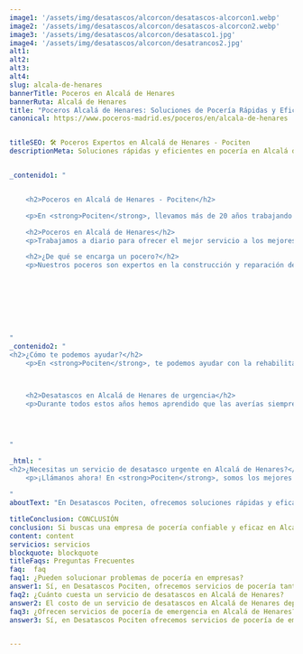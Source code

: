 ```yaml
---
image1: '/assets/img/desatascos/alcorcon/desatascos-alcorcon1.webp'
image2: '/assets/img/desatascos/alcorcon/desatascos-alcorcon2.webp'
image3: '/assets/img/desatascos/alcorcon/desatasco1.jpg'
image4: '/assets/img/desatascos/alcorcon/desatrancos2.jpg'
alt1:
alt2:
alt3:
alt4:
slug: alcala-de-henares
bannerTitle: Poceros en Alcalá de Henares
bannerRuta: Alcalá de Henares
title: "Poceros Alcalá de Henares: Soluciones de Pocería Rápidas y Eficaces con Pociten"
canonical: https://www.poceros-madrid.es/poceros/en/alcala-de-henares


titleSEO: 🛠️ Poceros Expertos en Alcalá de Henares - Pociten
descriptionMeta: Soluciones rápidas y eficientes en pocería en Alcalá de Henares con Pociten 🌟. Calidad y experiencia garantizada. Contáctanos al 647 37 67 82 📱.


_contenido1: "


    <h2>Poceros en Alcalá de Henares - Pociten</h2>

    <p>En <strong>Pociten</strong>, llevamos más de 20 años trabajando en el sector de la pocería con la misma ilusión que el primer día. Durante todo este tiempo, nos hemos consolidado como la empresa líder en desatascos en Alcalá de Henares, ofreciendo nuestros servicios tanto en esta ciudad como en la Comunidad de Madrid. Todos los servicios de pocería que ofrecemos son económicos, garantizando el mejor servicio al mejor precio. Contamos con los mejores trabajadores y tecnología de vanguardia para proporcionar una solución específica a cada problema. Realizamos un análisis individualizado de la situación y ofrecemos la mejor solución para nuestros clientes.</p>

    <h2>Poceros en Alcalá de Henares</h2>
    <p>Trabajamos a diario para ofrecer el mejor servicio a los mejores precios. Nos desplazamos por toda la Comunidad de Madrid y norte de la provincia de Toledo, siendo nosotros los encargados de llegar hasta ti.</p>

    <h2>¿De qué se encarga un pocero?</h2>
    <p>Nuestros poceros son expertos en la construcción y reparación de pozos, así como en la instalación de tuberías necesarias para la extracción del agua y el alcantarillado. Realizamos tareas de mantenimiento, limpieza de fosas sépticas, y solucionamos problemas como desatascos o desatrancos en Alcalá de Henares.</p>

    

   




"
_contenido2: "
<h2>¿Cómo te podemos ayudar?</h2>
    <p>En <strong>Pociten</strong>, te podemos ayudar con la rehabilitación y limpieza de tu pozo. Gracias a los avances tecnológicos de nuestros poceros en Alcalá de Henares, extraemos agua del suelo con mínimo esfuerzo y llevamos a cabo reparaciones de manera poco invasiva. Somos capaces de arreglar tuberías desde dentro, devolviendo tu negocio o vivienda a la normalidad cuanto antes.</p>

   

    <h2>Desatascos en Alcalá de Henares de urgencia</h2>
    <p>Durante todos estos años hemos aprendido que las averías siempre se presentan sin avisar. Por este motivo, llevamos a cabo todas nuestras tareas de reparación cuando más lo necesitas, sin importar si es festivo o fin de semana.</p>

    


"

_html: "
<h2>¿Necesitas un servicio de desatasco urgente en Alcalá de Henares?</h2>
    <p>¡Llámanos ahora! En <strong>Pociten</strong>, somos los mejores y más baratos del sector. No importa la complejidad de la avería, siempre te ofreceremos el mejor servicio del mercado, satisfacción garantizada.</p>
	    
"
aboutText: "En Desatascos Pociten, ofrecemos soluciones rápidas y eficaces para problemas de pocería en hogares y empresas. Nuestro objetivo es proporcionar un servicio de alta calidad que supere las expectativas de nuestros clientes y les brinde una experiencia de pocería satisfactoria. En este artículo, te mostraremos cómo Desatascos Pociten puede resolver tus problemas de pocería en Alcalá de Henares."

titleConclusion: CONCLUSIÓN
conclusion: Si buscas una empresa de pocería confiable y eficaz en Alcalá de Henares, Desatascos Pociten es la solución perfecta para ti. Ofrecemos una amplia gama de servicios de pocería para satisfacer las necesidades de nuestros clientes y nuestro equipo de fontaneros altamente capacitados está disponible las 24 horas del día, los 7 días de la semana para ayudarlo con cualquier problema de pocería que pueda tener. No dude en contactarnos hoy mismo para obtener ayuda de expertos en desatascos Alcalá de henares.
content: content
servicios: servicios
blockquote: blockquote
titleFaqs: Preguntas Frecuentes
faq:  faq
faq1: ¿Pueden solucionar problemas de pocería en empresas?
answer1: Sí, en Desatascos Pociten, ofrecemos servicios de pocería tanto para hogares como para empresas. Nuestro equipo de fontaneros altamente capacitados puede resolver cualquier problema de pocería que pueda tener en su empresa.
faq2: ¿Cuánto cuesta un servicio de desatascos en Alcalá de Henares?
answer2: El costo de un servicio de desatascos en Alcalá de Henares depende del tipo de problema de pocería que tenga. En Desatascos Pociten, ofrecemos presupuestos gratuitos para nuestros servicios de pocería. Simplemente contáctenos y estaremos encantados de brindarle un presupuesto detallado para su problema de pocería.
faq3: ¿Ofrecen servicios de pocería de emergencia en Alcalá de Henares?
answer3: Sí, en Desatascos Pociten ofrecemos servicios de pocería de emergencia en Alcalá de Henares. Entendemos que los problemas de pocería pueden ocurrir en cualquier momento y estamos disponibles las 24 horas del día, los 7 días de la semana para ayudarlo con cualquier problema de pocería de emergencia.


---
```


